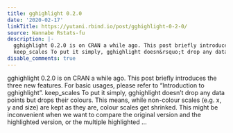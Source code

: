 ```yaml
---
title: gghighlight 0.2.0
date: '2020-02-17'
linkTitle: https://yutani.rbind.io/post/gghighlight-0-2-0/
source: Wannabe Rstats-fu
description: |-
  gghighlight 0.2.0 is on CRAN a while ago. This post briefly introduces the three new features. For basic usages, please refer to &ldquo;Introduction to gghighlight&rdquo;.
  keep_scales To put it simply, gghighlight doesn&rsquo;t drop any data points but drops their colours. This means, while non-colour scales (e.g. x, y and size) are kept as they are, colour scales get shrinked. This might be inconvenient when we want to compare the original version and the highlighted version, or the multiple highlighted ...
disable_comments: true
---
```

gghighlight 0.2.0 is on CRAN a while ago. This post briefly introduces the three new features. For basic usages, please refer to &ldquo;Introduction to gghighlight&rdquo;.
keep_scales To put it simply, gghighlight doesn&rsquo;t drop any data points but drops their colours. This means, while non-colour scales (e.g. x, y and size) are kept as they are, colour scales get shrinked. This might be inconvenient when we want to compare the original version and the highlighted version, or the multiple highlighted ...